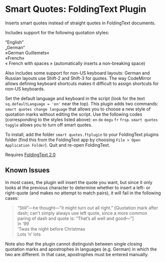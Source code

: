 # Smart Quotes: FoldingText Plugin

Inserts smart quotes instead of straight quotes in FoldingText documents.

Includes support for the following quotation styles:

“English”  
„German“  
»German Guillemets«  
«French»  
« French with spaces » (automatically inserts a non-breaking space)

Also includes some support for non-US keyboard layouts: German and Russian layouts use Shift-2 and Shift-3 for quotes. The way CodeMirror allows defining keyboard shortcuts makes it difficult to assign shortcuts for non-US keyboards.

Set the default language and keyboard in the script (look for the text `sq.defaultLanguage = 'en'` near the top). This plugin adds two commands: `smart quotes change language` that allows you to choose a new style of quotation marks without editing the script. Use the following codes (corresponding to the styles listed above): `en` `de` `degu` `fr` `frsp`. `smart quotes toggle` allows you to turn off smart quotes.

To install, add the folder `smart quotes.ftplugin` to your FoldingText plugins folder (find this from the FoldingText app by choosing `File > Open Application Folder`). Quit and re-open FoldingText.

Requires [FoldingText 2.0](http://support.foldingtext.com/discussions/development-versions)

## Known Issues

In most cases, the plugin will insert the quote you want, but since it only looks at the previous character to determine whether to insert a left- or right-quote (and makes no attempt to match pairs), it will fail in the following cases:

> “Still”—he thought—”it might turn out all right.” [Quotation mark after dash; can't simply always use left quote, since a more common paring of dash and quote is: “That’s all well and good—”]   
In ‘99   
‘Twas the night before Christmas   
Lots ‘n’ lots

Note also that the plugin cannot distinguish between single closing quotation marks and apostrophes in languages (e.g. German) in which the two are different. In that case, apostrophes must be entered manually.
